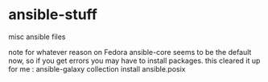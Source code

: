 # ansible-stuff
misc ansible files

note for whatever reason on Fedora ansible-core seems to be the default now, so if you get errors you may have to install packages. this cleared it up for me : 
ansible-galaxy collection install ansible.posix

